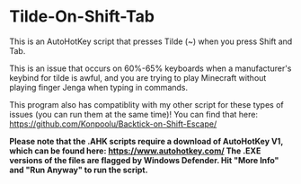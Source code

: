 # Tilde-On-Shift-Tab

This is an AutoHotKey script that presses Tilde (~) when you press Shift and Tab. 

This is an issue that occurs on 60%-65% keyboards when a manufacturer's keybind for tilde is awful, and you are trying to play Minecraft without playing finger Jenga when typing in commands. 

This program also has compatiblity with my other script for these types of issues (you can run them at the same time)! You can find that here: https://github.com/Konpoolu/Backtick-on-Shift-Escape/

**Please note that the .AHK scripts require a download of AutoHotKey V1, which can be found here: https://www.autohotkey.com/ The .EXE versions of the files are flagged by Windows Defender. Hit "More Info" and "Run Anyway" to run the script.**
